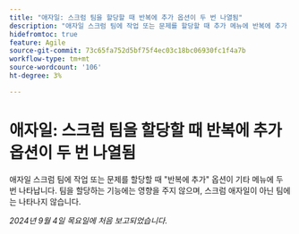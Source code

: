 ```yaml
---
title: "애자일: 스크럼 팀을 할당할 때 반복에 추가 옵션이 두 번 나열됨"
description: "애자일 스크럼 팀에 작업 또는 문제를 할당할 때 추가 메뉴에 반복에 추가 옵션이 두 번 표시됩니다. 팀을 할당하는 기능에는 영향을 주지 않으며 스크럼 애자일이 아닌 팀에는 나타나지 않습니다."
hidefromtoc: true
feature: Agile
source-git-commit: 73c65fa752d5bf75f4ec03c18bc06930fc1f4a7b
workflow-type: tm+mt
source-wordcount: '106'
ht-degree: 3%

---
```


# 애자일: 스크럼 팀을 할당할 때 반복에 추가 옵션이 두 번 나열됨

애자일 스크럼 팀에 작업 또는 문제를 할당할 때 &quot;반복에 추가&quot; 옵션이 기타 메뉴에 두 번 나타납니다. 팀을 할당하는 기능에는 영향을 주지 않으며, 스크럼 애자일이 아닌 팀에는 나타나지 않습니다.

_2024년 9월 4일 목요일에 처음 보고되었습니다._
